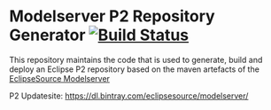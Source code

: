# Modelserver P2 Repository Generator [![Build Status](https://travis-ci.org/eclipsesource/modelserver-p2.svg?branch=master)](https://travis-ci.org/eclipsesource/modelserver-p2)

This repository maintains the code that is used to generate, build and deploy an Eclipse P2 repository based on the maven artefacts of the [EclipseSource Modelserver](https://github.com/eclipsesource/modelserver)

P2 Updatesite: https://dl.bintray.com/eclipsesource/modelserver/
